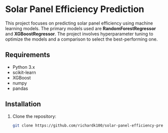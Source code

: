 # Solar Panel Efficiency Prediction

This project focuses on predicting solar panel efficiency using machine learning models. The primary models used are **RandomForestRegressor** and **XGBoostRegressor**. The project involves hyperparameter tuning to optimize the models and a comparison to select the best-performing one.

## Requirements

- Python 3.x
- scikit-learn
- XGBoost
- numpy
- pandas

## Installation

1. Clone the repository:
   ```bash
   git clone https://github.com/richardk100/solar-panel-efficiency-prediction.git
